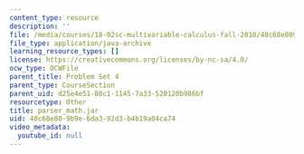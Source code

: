 ```yaml
---
content_type: resource
description: ''
file: /media/courses/18-02sc-multivariable-calculus-fall-2010/48c68e809b9e6da392d3b4b19a04ca74_parser_math.jar
file_type: application/java-archive
learning_resource_types: []
license: https://creativecommons.org/licenses/by-nc-sa/4.0/
ocw_type: OCWFile
parent_title: Problem Set 4
parent_type: CourseSection
parent_uid: d25e4e51-80c1-1145-7a33-520120b986bf
resourcetype: Other
title: parser_math.jar
uid: 48c68e80-9b9e-6da3-92d3-b4b19a04ca74
video_metadata:
  youtube_id: null
---
```

